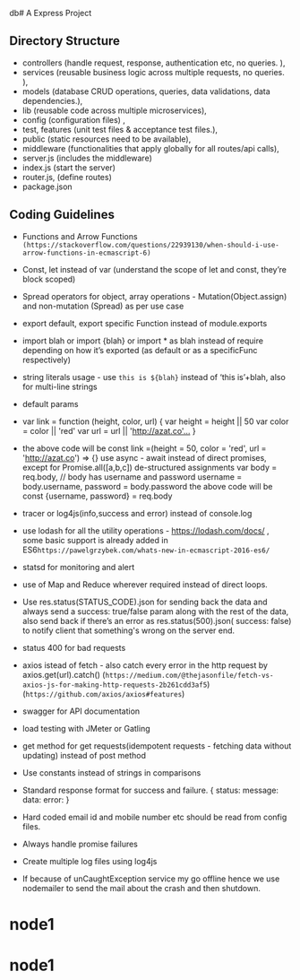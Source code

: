 db# A Express Project

## Directory Structure

* controllers (handle request, response, authentication etc, no queries. ), 
* services (reusable business logic across multiple requests, no queries. ), 
* models (database CRUD operations, queries, data validations, data dependencies.), 
* lib (reusable code across multiple microservices), 
* config (configuration files) , 
* test, features (unit test files & acceptance test files.), 
* public (static resources need to be available),
* middleware (functionalities that apply globally for all routes/api calls), 
* server.js (includes the middleware)
* index.js (start the server)
* router.js, (define routes)
* package.json 

## Coding Guidelines

* Functions and Arrow Functions ```(https://stackoverflow.com/questions/22939130/when-should-i-use-arrow-functions-in-ecmascript-6)``` 
* Const, let instead of var (understand the scope of let and const, they’re block scoped)
* Spread operators for object, array operations - Mutation(Object.assign) and non-mutation    (Spread) as per use case
* export default, export specific Function instead of module.exports
* import blah or import {blah} or import * as blah instead of require depending on how it’s   exported (as default or as a specificFunc respectively)
* string literals usage - use `this is ${blah}` instead of ‘this is’+blah, also for 	      multi-line strings
* default params 
* var link = function (height, color, url) { var height = height || 50 var color = color || 'red' var url = url || 'http://azat.co'… }
* the above code will be
const link =(height = 50, color = 'red', url = 'http://azat.co') => {}
use async - await instead of direct promises, except for Promise.all([a,b,c])
de-structured assignments
  	var body = req.body, // body has username and password 
username = body.username, password = body.password
the above code will be
const {username, password} = req.body
* tracer or log4js(info,success and error) instead of console.log
* use lodash for all the utility operations - https://lodash.com/docs/  , some basic support is already added in ES6```https://pawelgrzybek.com/whats-new-in-ecmascript-2016-es6/ ```
* statsd for monitoring and alert
* use of Map and Reduce wherever required instead of direct loops.
* Use res.status(STATUS_CODE).json for sending back the data and always send a success: true/false param along with the rest of the data, also send back if there’s an error as res.status(500).json( success: false) to notify client that something's wrong on the server end.
* status 400 for bad requests


* axios istead of fetch - also   catch every error in the http request by axios.get(url).catch() (```https://medium.com/@thejasonfile/fetch-vs-axios-js-for-making-http-requests-2b261cdd3af5```) (```https://github.com/axios/axios#features```)
* swagger for API documentation
* load testing with JMeter or Gatling
* get method for get requests(idempotent requests - fetching data without updating) instead of post method
* Use constants instead of strings in comparisons
* Standard response format for success and failure.
     { 
	status:
	message: 
	data:
	error:
     }
* Hard coded email id and mobile number etc should be read from config files.
* Always handle promise failures
* Create multiple log files using log4js

* If because of unCaughtException service my go offline hence we use nodemailer to send the mail about the crash and then shutdown.


# node1
# node1
